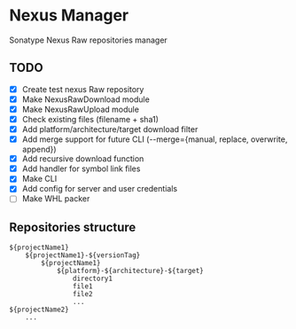 # Nexus Manager
Sonatype Nexus Raw repositories manager
## TODO
- [x] Create test nexus Raw repository
- [x] Make NexusRawDownload module
- [x] Make NexusRawUpload module
- [x] Check existing files (filename + sha1)
- [x] Add platform/architecture/target download filter
- [x] Add merge support for future CLI (--merge={manual, replace, overwrite, append})
- [x] Add recursive download function
- [x] Add handler for symbol link files
- [x] Make CLI
- [x] Add config for server and user credentials
- [ ] Make WHL packer

## Repositories structure
```console
${projectName1}
	${projectName1}-${versionTag}
		${projectName1}
			${platform}-${architecture}-${target}
				directory1
				file1
				file2
				...
${projectName2}
	...
```
